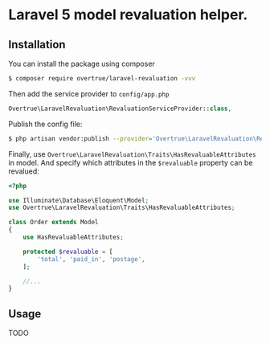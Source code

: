 # Laravel 5 model revaluation helper.



## Installation

You can install the package using composer

```sh
$ composer require overtrue/laravel-revaluation -vvv
```

Then add the service provider to `config/app.php`

```php
Overtrue\LaravelRevaluation\RevaluationServiceProvider::class,
```

Publish the config file:

```sh
$ php artisan vendor:publish --provider='Overtrue\LaravelRevaluation\RevaluationServiceProvider'
```

Finally, use `Overtrue\LaravelRevaluation\Traits\HasRevaluableAttributes` in model. And specify which attributes in the `$revaluable` property can be revalued:

```php
<?php

use Illuminate\Database\Eloquent\Model;
use Overtrue\LaravelRevaluation\Traits\HasRevaluableAttributes;

class Order extends Model
{
    use HasRevaluableAttributes;

    protected $revaluable = [
        'total', 'paid_in', 'postage',
    ];

    //...
}
```

## Usage

TODO